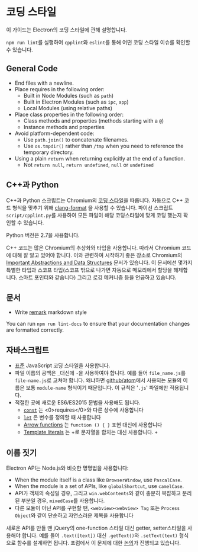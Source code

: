 # 코딩 스타일

이 가이드는 Electron의 코딩 스타일에 관해 설명합니다.

`npm run lint`를 실행하여 `cpplint`와 `eslint`를 통해 어떤 코딩 스타일 이슈를 확인할 수 있습니다.

## General Code

* End files with a newline.
* Place requires in the following order: 
  * Built in Node Modules (such as `path`)
  * Built in Electron Modules (such as `ipc`, `app`)
  * Local Modules (using relative paths)
* Place class properties in the following order: 
  * Class methods and properties (methods starting with a `@`)
  * Instance methods and properties
* Avoid platform-dependent code: 
  * Use `path.join()` to concatenate filenames.
  * Use `os.tmpdir()` rather than `/tmp` when you need to reference the temporary directory.
* Using a plain `return` when returning explicitly at the end of a function. 
  * Not `return null`, `return undefined`, `null` or `undefined`

## C++과 Python

C++과 Python 스크립트는 Chromium의 [코딩 스타일](https://www.chromium.org/developers/coding-style)을 따릅니다. 자동으로 C++ 코드 형식을 맞추기 위해 [clang-format](clang-format.md) 을 사용할 수 있습니다. 파이선 스크립트 `script/cpplint.py`를 사용하여 모든 파일이 해당 코딩스타일에 맞게 코딩 했는지 확인할 수 있습니다.

Python 버전은 2.7을 사용합니다.

C++ 코드는 많은 Chromium의 추상화와 타입을 사용합니다. 따라서 Chromium 코드에 대해 잘 알고 있어야 합니다. 이와 관련하여 시작하기 좋은 장소로 Chromium의 [Important Abstractions and Data Structures](https://www.chromium.org/developers/coding-style/important-abstractions-and-data-structures) 문서가 있습니다. 이 문서에선 몇가지 특별한 타입과 스코프 타입(스코프 밖으로 나가면 자동으로 메모리에서 할당을 해제합니다. 스마트 포인터와 같습니다) 그리고 로깅 메커니즘 등을 언급하고 있습니다.

## 문서

* Write [remark](https://github.com/remarkjs/remark) markdown style

You can run `npm run lint-docs` to ensure that your documentation changes are formatted correctly.

## 자바스크립트

* [표준](https://npm.im/standard) JavaScript 코딩 스타일을 사용합니다.
* 파일 이름의 공백은 `_`대신에 `-`을 사용하여야 합니다. 예를 들어 `file_name.js`를 `file-name.js`로 고쳐야 합니다. 왜냐하면 [github/atom](https://github.com/github/atom)에서 사용되는 모듈의 이름은 보통 `module-name` 형식이기 때문입니다. 이 규칙은 '`.js`' 파일에만 적용됩니다.
* 적절한 곳에 새로운 ES6/ES2015 문법을 사용해도 됩니다. 
  * [`const`](https://developer.mozilla.org/en-US/docs/Web/JavaScript/Reference/Statements/const) 는 <0>requires</0>와 다른 상수에 사용합니다
  * [`let`](https://developer.mozilla.org/en-US/docs/Web/JavaScript/Reference/Statements/let) 은 변수를 정의할 때 사용합니다
  * [Arrow functions](https://developer.mozilla.org/en-US/docs/Web/JavaScript/Reference/Functions/Arrow_functions) 는 `function () { }` 표현 대신에 사용합니다
  * [Template literals](https://developer.mozilla.org/en-US/docs/Web/JavaScript/Reference/Template_literals) 는 +로 문자열을 합치는 대신 사용합니다. `+`

## 이름 짓기

Electron API는 Node.js와 비슷한 명명법을 사용합니다:

* When the module itself is a class like `BrowserWindow`, use `PascalCase`.
* When the module is a set of APIs, like `globalShortcut`, use `camelCase`.
* API가 객체의 속성일 경우, 그리고 `win.webContents`와 같이 충분히 복잡하고 분리된 부분일 경우, `mixedCase`를 사용합니다.
* 다른 모듈이 아닌 API를 구현할 땐, `<webview><webview> Tag` 또는 `Process Object`와 같이 단순하고 자연스러운 제목을 사용합니다

새로운 API를 만들 땐 jQuery의 one-function 스타일 대신 getter, setter스타일을 사용해야 합니다. 예를 들어 `.text([text])` 대신 `.getText()`와 `.setText(text)` 형식으로 함수를 설계하면 됩니다. 포럼에서 이 문제에 대한 [논의](https://github.com/electron/electron/issues/46)가 진행되고 있습니다.